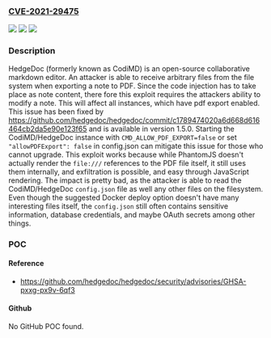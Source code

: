### [CVE-2021-29475](https://cve.mitre.org/cgi-bin/cvename.cgi?name=CVE-2021-29475)
![](https://img.shields.io/static/v1?label=Product&message=hedgedoc&color=blue)
![](https://img.shields.io/static/v1?label=Version&message=n%2Fa&color=blue)
![](https://img.shields.io/static/v1?label=Vulnerability&message=%7B%22CWE-918%22%3A%22Server-Side%20Request%20Forgery%20(SSRF)%22%7D&color=brighgreen)

### Description

HedgeDoc (formerly known as CodiMD) is an open-source collaborative markdown editor. An attacker is able to receive arbitrary files from the file system when exporting a note to PDF. Since the code injection has to take place as note content, there fore this exploit requires the attackers ability to modify a note. This will affect all instances, which have pdf export enabled. This issue has been fixed by https://github.com/hedgedoc/hedgedoc/commit/c1789474020a6d668d616464cb2da5e90e123f65 and is available in version 1.5.0. Starting the CodiMD/HedgeDoc instance with `CMD_ALLOW_PDF_EXPORT=false` or set `"allowPDFExport": false` in config.json can mitigate this issue for those who cannot upgrade. This exploit works because while PhantomJS doesn't actually render the `file:///` references to the PDF file itself, it still uses them internally, and exfiltration is possible, and easy through JavaScript rendering. The impact is pretty bad, as the attacker is able to read the CodiMD/HedgeDoc `config.json` file as well any other files on the filesystem. Even though the suggested Docker deploy option doesn't have many interesting files itself, the `config.json` still often contains sensitive information, database credentials, and maybe OAuth secrets among other things.

### POC

#### Reference
- https://github.com/hedgedoc/hedgedoc/security/advisories/GHSA-pxxg-px9v-6qf3

#### Github
No GitHub POC found.

